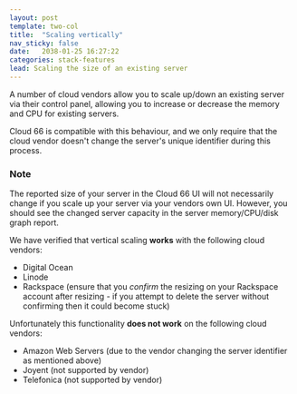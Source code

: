 ```yaml
---
layout: post
template: two-col
title:  "Scaling vertically"
nav_sticky: false
date:   2038-01-25 16:27:22
categories: stack-features
lead: Scaling the size of an existing server
---
```


A number of cloud vendors allow you to scale up/down an existing server via their control panel, allowing you to increase or decrease the memory and CPU for existing servers.

Cloud 66 is compatible with this behaviour, and we only require that the cloud vendor doesn't change the server's unique identifier during this process.

<div class="notice">
 		<h3>Note</h3>
 		<p>The reported size of your server in the Cloud 66 UI will not necessarily change if you scale up your server via your vendors own UI. However, you should see the changed server capacity in the server memory/CPU/disk graph report.</p>
 </div>


We have verified that vertical scaling **works** with the following cloud vendors:

- Digital Ocean
- Linode
- Rackspace (ensure that you *confirm* the resizing on your Rackspace account after resizing - if you attempt to delete the server without confirming then it could become stuck)

Unfortunately this functionality **does not work** on the following cloud vendors:

 - Amazon Web Servers (due to the vendor changing the server identifier as mentioned above)
 - Joyent (not supported by vendor)
 - Telefonica (not supported by vendor)
